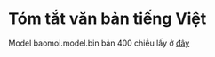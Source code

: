 # Tóm tắt văn bản tiếng Việt
Model baomoi.model.bin bản 400 chiều lấy ở <a href="https://github.com/sonvx/word2vecVN">đây</a>
